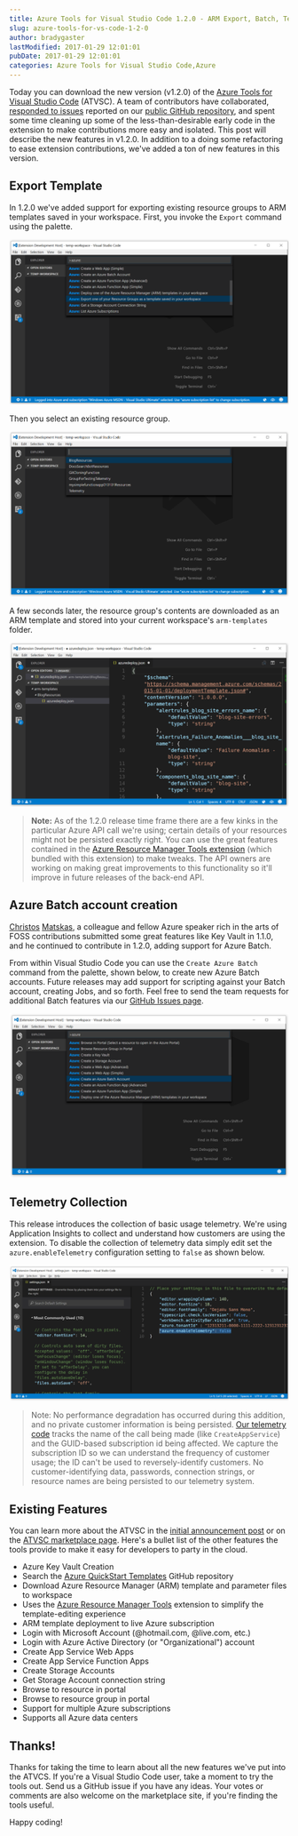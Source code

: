 ```yaml
---
title: Azure Tools for Visual Studio Code 1.2.0 - ARM Export, Batch, Telemetry
slug: azure-tools-for-vs-code-1-2-0
author: bradygaster
lastModified: 2017-01-29 12:01:01
pubDate: 2017-01-29 12:01:01
categories: Azure Tools for Visual Studio Code,Azure
---
```


Today you can download the new version (v1.2.0) of the [Azure Tools for Visual Studio Code](http://aka.ms/vscodeazuretools) (ATVSC). A team of contributors have collaborated, [responded to issues](https://github.com/bradygaster/azure-tools-vscode/issues?q=is%3Aissue+is%3Aclosed) reported on our [public GitHub repository](https://github.com/bradygaster/azure-tools-vscode), and spent some time cleaning up some of the less-than-desirable early code in the extension to make contributions more easy and isolated. This post will describe the new features in v1.2.0. In addition to a doing some refactoring to ease extension contributions, we've added a ton of new features in this version. 

## Export Template

In 1.2.0 we've added support for exporting existing resource groups to ARM templates saved in your workspace. First, you invoke the `Export` command using the palette. 

![Export command](media/Screenshot_162.png)

Then you select an existing resource group. 

![Select a resource group](media/Screenshot_163.png)

A few seconds later, the resource group's contents are downloaded as an ARM template and stored into your current workspace's `arm-templates` folder. 

![Export command](media/Screenshot_164.png)

> **Note:** As of the 1.2.0 release time frame there are a few kinks in the particular Azure API call we're using; certain details of your resources might not be persisted exactly right. You can use the great features contained in the [Azure Resource Manager Tools extension](https://marketplace.visualstudio.com/items?itemName=msazurermtools.azurerm-vscode-tools) (which bundled with this extension) to make tweaks. The API owners are working on making great improvements to this functionality so it'll improve in future releases of the back-end API.

## Azure Batch account creation
[Christos](https://twitter.com/ChristosMatskas) [Matskas](https://cmatskas.com/), a colleague and fellow Azure speaker rich in the arts of FOSS contributions submitted some great features like Key Vault in 1.1.0, and he continued to contribute in 1.2.0, adding support for Azure Batch. 

From within Visual Studio Code you can use the `Create Azure Batch` command from the palette, shown below, to create new Azure Batch accounts. Future releases may add support for scripting against your Batch account, creating Jobs, and so forth. Feel free to send the team requests for additional Batch features via our [GitHub Issues page](https://github.com/bradygaster/azure-tools-vscode/issues).

![Create Key Vault](media/Screenshot_161.png)

## Telemetry Collection
This release introduces the collection of basic usage telemetry. We're using Application Insights to collect and understand how customers are using the extension. To disable the collection of telemetry data simply edit set the `azure.enableTelemetry` configuration setting to `false` as shown below. 

![How to disable usage telemetry](media/Screenshot_165.png)

> Note: No performance degradation has occurred during this addition, and no private customer information is being persisted. [Our telemetry code](https://github.com/bradygaster/azure-tools-vscode/blob/master/src/telemetry.js) tracks the name of the call being made (like `CreateAppService`) and the GUID-based subscription id being affected. We capture the subscription ID so we can understand the frequency of customer usage; the ID can't be used to reversely-identify customers. No customer-identifying data, passwords, connection strings, or resource names are being persisted to our telemetry system. 

## Existing Features
You can learn more about the ATVSC in the [initial announcement post](/posts/announcing-azure-tools-for-visual-studio-code) or on the [ATVSC marketplace page](http://aka.ms/vscodeazuretools). Here's a bullet list of the other features the tools provide to make it easy for developers to party in the cloud. 

- Azure Key Vault Creation
- Search the [Azure QuickStart Templates](https://github.com/Azure/azure-quickstart-templates) GitHub repository
- Download Azure Resource Manager (ARM) template and parameter files to workspace
- Uses the [Azure Resource Manager Tools](https://marketplace.visualstudio.com/items?itemName=msazurermtools.azurerm-vscode-tools) extension to simplify the template-editing experience
- ARM template deployment to live Azure subscription
- Login with Microsoft Account (@hotmail.com, @live.com, etc.)
- Login with Azure Active Directory (or "Organizational") account
- Create App Service Web Apps
- Create App Service Function Apps
- Create Storage Accounts
- Get Storage Account connection string
- Browse to resource in portal
- Browse to resource group in portal
- Support for multiple Azure subscriptions
- Supports all Azure data centers

## Thanks!
Thanks for taking the time to learn about all the new features we've put into the ATVCS. If you're a Visual Studio Code user, take a moment to try the tools out. Send us a GitHub issue if you have any ideas. Your votes or comments are also welcome on the marketplace site, if you're finding the tools useful. 

Happy coding!
